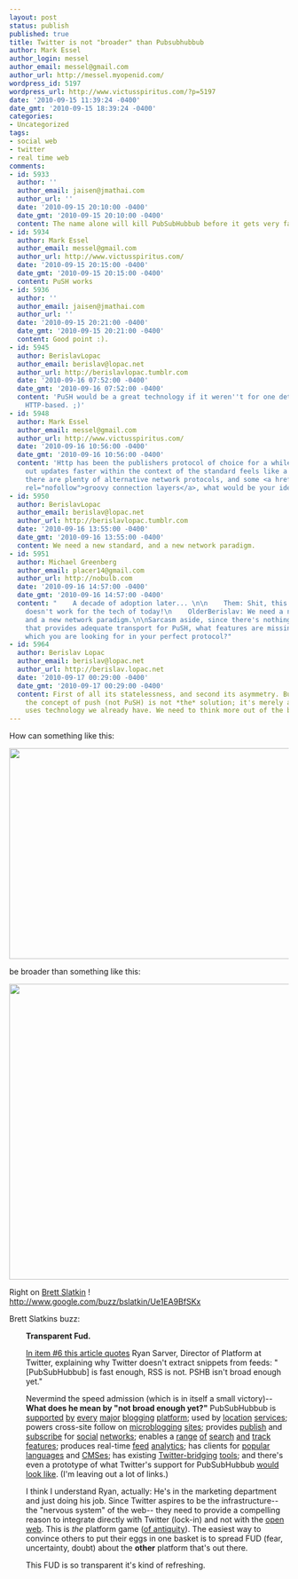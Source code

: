 ```yaml
---
layout: post
status: publish
published: true
title: Twitter is not "broader" than Pubsubhubbub
author: Mark Essel
author_login: messel
author_email: messel@gmail.com
author_url: http://messel.myopenid.com/
wordpress_id: 5197
wordpress_url: http://www.victusspiritus.com/?p=5197
date: '2010-09-15 11:39:24 -0400'
date_gmt: '2010-09-15 18:39:24 -0400'
categories:
- Uncategorized
tags:
- social web
- twitter
- real time web
comments:
- id: 5933
  author: ''
  author_email: jaisen@jmathai.com
  author_url: ''
  date: '2010-09-15 20:10:00 -0400'
  date_gmt: '2010-09-15 20:10:00 -0400'
  content: The name alone will kill PubSubHubbub before it gets very far out the door.
- id: 5934
  author: Mark Essel
  author_email: messel@gmail.com
  author_url: http://www.victusspiritus.com/
  date: '2010-09-15 20:15:00 -0400'
  date_gmt: '2010-09-15 20:15:00 -0400'
  content: PuSH works
- id: 5936
  author: ''
  author_email: jaisen@jmathai.com
  author_url: ''
  date: '2010-09-15 20:21:00 -0400'
  date_gmt: '2010-09-15 20:21:00 -0400'
  content: Good point :).
- id: 5945
  author: BerislavLopac
  author_email: berislav@lopac.net
  author_url: http://berislavlopac.tumblr.com
  date: '2010-09-16 07:52:00 -0400'
  date_gmt: '2010-09-16 07:52:00 -0400'
  content: 'PuSH would be a great technology if it weren''t for one detail: it''s
    HTTP-based. ;)'
- id: 5948
  author: Mark Essel
  author_email: messel@gmail.com
  author_url: http://www.victusspiritus.com/
  date: '2010-09-16 10:56:00 -0400'
  date_gmt: '2010-09-16 10:56:00 -0400'
  content: 'Http has been the publishers protocol of choice for a while now, so pushing
    out updates faster within the context of the standard feels like a good fit. While
    there are plenty of alternative network protocols, and some <a href="http://www.igvita.com/2010/09/03/zeromq-modern-fast-networking-stack/"
    rel="nofollow">groovy connection layers</a>, what would be your ideal choice? '
- id: 5950
  author: BerislavLopac
  author_email: berislav@lopac.net
  author_url: http://berislavlopac.tumblr.com
  date: '2010-09-16 13:55:00 -0400'
  date_gmt: '2010-09-16 13:55:00 -0400'
  content: We need a new standard, and a new network paradigm.
- id: 5951
  author: Michael Greenberg
  author_email: placer14@gmail.com
  author_url: http://nobulb.com
  date: '2010-09-16 14:57:00 -0400'
  date_gmt: '2010-09-16 14:57:00 -0400'
  content: "    A decade of adoption later... \n\n    Them: Shit, this new standard
    doesn't work for the tech of today!\n    OlderBerislav: We need a new standard,
    and a new network paradigm.\n\nSarcasm aside, since there's nothing out there
    that provides adequate transport for PuSH, what features are missing from HTTP
    which you are looking for in your perfect protocol?"
- id: 5964
  author: Berislav Lopac
  author_email: berislav@lopac.net
  author_url: http://berislav.lopac.net
  date: '2010-09-17 00:29:00 -0400'
  date_gmt: '2010-09-17 00:29:00 -0400'
  content: First of all its statelessness, and second its asymmetry. But in general,
    the concept of push (not PuSH) is not *the* solution; it's merely a solution which
    uses technology we already have. We need to think more out of the box.
---
```

<p>How can something like this:</p>
<p><a href="http://www.victusspiritus.com/wp-content/uploads/2010/09/1910telephoneexchange.jpg"><img class="aligncenter size-full wp-image-5198" title="1910telephoneexchange" src="http://www.victusspiritus.com/wp-content/uploads/2010/09/1910telephoneexchange.jpg" alt="" width="597" height="380" /></a></p>
<p>be broader than something like this:</p>
<p><a href="http://www.victusspiritus.com/wp-content/uploads/2010/09/internet.jpg"><img class="aligncenter size-full wp-image-5199" title="internet" src="http://www.victusspiritus.com/wp-content/uploads/2010/09/internet.jpg" alt="" width="800" height="533" /></a></p>
<p>Right on <a href="http://www.google.com/profiles/116969159384245484847">Brett Slatkin</a> !<br />
<a href="http://www.google.com/buzz/bslatkin/Ue1EA9BfSKx">http://www.google.com/buzz/bslatkin/Ue1EA9BfSKx</a></p>
<p>Brett Slatkins buzz:</p>
<p style="padding-left: 30px;"><strong>Transparent Fud.</strong></p>
<p style="padding-left: 30px;"><a href="http://gigaom.com/2010/09/14/10-things-you-didnt-know-about-the-new-twitter-com/">In item #6 this article quotes</a> Ryan Sarver, Director of Platform at Twitter, explaining why Twitter  doesn't extract snippets from feeds: "[PubSubHubbub] is fast enough, RSS  is not. PSHB isn't broad enough yet."</p>
<p style="padding-left: 30px;">Nevermind the speed admission (which is in itself a small victory)-- <strong>What does he mean by "not broad enough yet?"</strong> PubSubHubbub is <a href="http://www.livejournal.com/">supported</a> <a href="http://blogger.com/">by</a> <a href="http://www.typepad.com/">every</a> <a href="http://wordpress.com/">major</a> <a href="http://www.tumblr.com/">blogging</a> <a href="http://posterous.com/">platform</a>; used by <a href="http://gowalla.com/">location</a> <a href="http://buddycloud.com/">services</a>; powers cross-site follow on <a href="http://status.net/">microblogging</a> <a href="http://cliqset.com/">sites</a>; provides <a href="http://buzz.google.com/">publish</a> and <a href="http://digg.com/">subscribe</a> for <a href="http://myspace.com/">social</a> <a href="http://friendfeed.com/">networks</a>; enables a <a href="http://superfeedr.com/">range</a> <a href="http://www.my6sense.com/">of</a> <a href="http://postrank.com/">search</a> <a href="http://oneriot.com/">and</a> <a href="http://gnip.com/">track</a> <a href="http://collecta.com/">features</a>; produces real-time <a href="http://pheedo.com/">feed</a> <a href="http://feedburner.com/">analytics</a>; has clients for <a href="http://code.google.com/p/pubsubhubbub/wiki/PublisherClients">popular languages</a> and <a href="http://code.google.com/p/pubsubhubbub/wiki/SubscriberClients">CMSes</a>; has existing <a href="http://reader2twitter.appspot.com/">Twitter-bridging</a> <a href="http://twitterfeed.com/">tools</a>; and there's even a prototype of what Twitter's support for PubSubHubbub <a href="http://blog.persistent.info/2009/08/twitter-pubsubhubbub-bridge.html">would look like</a>. (I'm leaving out a lot of links.)</p>
<p style="padding-left: 30px;">I think I understand Ryan, actually: He's in the marketing department  and just doing his job. Since Twitter aspires to be the infrastructure--  the "nervous system" of the web-- they need to provide a compelling  reason to integrate directly with Twitter (lock-in) and not with the <a href="http://openwebfoundation.org/">open web</a>. This is <em>the</em> platform game (<a href="http://microsoft.com/">of antiquity</a>). The easiest way to convince others to put their eggs in one basket is to spread FUD (fear, uncertainty, doubt) about the <strong>other</strong> platform that's out there.</p>
<p style="padding-left: 30px;">This FUD is so transparent it's kind of refreshing.</p>
